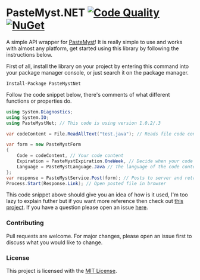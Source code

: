 # PasteMyst.NET [![Code Quality](https://app.codacy.com/project/badge/Grade/bf0ae44bdf78494f8e287f29cf65d680)](https://www.codacy.com/manual/dentolos19/PasteMystNet?utm_source=github.com&amp;utm_medium=referral&amp;utm_content=dentolos19/PasteMystNet&amp;utm_campaign=Badge_Grade) [![NuGet](https://img.shields.io/nuget/v/PasteMystNet)](https://www.nuget.org/packages/PasteMystNet)

A simple API wrapper for [PasteMyst](https://paste.myst.rs)! It is really simple to use and works with almost any platform, get started using this library by following the instructions below.

First of all, install the library on your project by entering this command into your package manager console, or just search it on the package manager.

```Install-Package PasteMystNet```

Follow the code snippet below, there's comments of what different functions or properties do.

```cs
using System.Diagnostics;
using System.IO;
using PasteMystNet; // This code is using version 1.0.2/.3

var codeContent = File.ReadAllText("test.java"); // Reads file code content

var form = new PasteMystForm
{
    Code = codeContent, // Your code content
    Expiration = PasteMystExpiration.OneWeek, // Decide when your code expires
    Language = PasteMystLanguage.Java // The language of the code content
};
var response = PasteMystService.Post(form); // Posts to server and retrieve info
Process.Start(Response.Link); // Open posted file in browser
```

This code snippet above should give you an idea of how is it used, I'm too lazy to explain futher but if you want more reference then check out [this project](https://github.com/dentolos19/PasteMystNet/tree/master/PasteMystTest). If you have a question please open an issue [here](https://github.com/dentolos19/PasteMystNet/issues).

### Contributing

Pull requests are welcome. For major changes, please open an issue first to discuss what you would like to change.

### License

This project is licensed with the [MIT License](https://choosealicense.com/licenses/mit).
